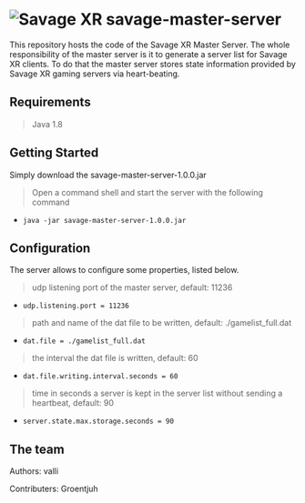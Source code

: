 ![Savage XR](http://savagexr.com/media/savagexr_logo_600.png)
savage-master-server
====================
This repository hosts the code of the Savage XR Master Server. The whole responsibility of the master server is it to 
generate a server list for Savage XR clients. To do that the master server stores state information provided by 
Savage XR gaming servers via heart-beating.

## Requirements

> Java 1.8

## Getting Started
Simply download the savage-master-server-1.0.0.jar

> Open a command shell and start the server with the following command
* `java -jar savage-master-server-1.0.0.jar`

## Configuration
The server allows to configure some properties, listed below.

> udp listening port of the master server, default: 11236
* `udp.listening.port = 11236` 

> path and name of the dat file to be written, default: ./gamelist_full.dat
* `dat.file = ./gamelist_full.dat` 

> the interval the dat file is written, default: 60
* `dat.file.writing.interval.seconds = 60` 

> time in seconds a server is kept in the server list without sending a heartbeat, default: 90
* `server.state.max.storage.seconds = 90` 


## The team
Authors:
  valli

Contributers:
  Groentjuh
